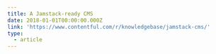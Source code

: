 ```yaml
---
title: A Jamstack-ready CMS
date: 2018-01-01T00:00:00.000Z
link: 'https://www.contentful.com/r/knowledgebase/jamstack-cms/'
type:
  - article
---
```

